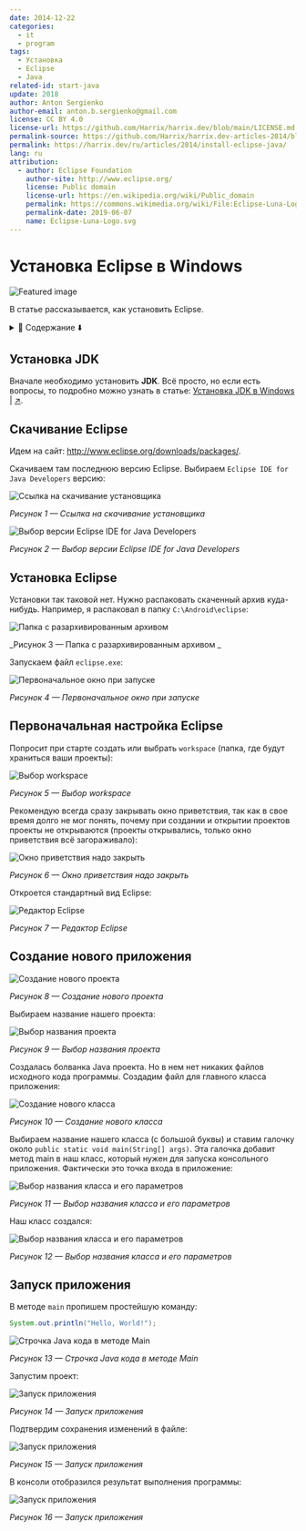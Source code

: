 ```yaml
---
date: 2014-12-22
categories:
  - it
  - program
tags:
  - Установка
  - Eclipse
  - Java
related-id: start-java
update: 2018
author: Anton Sergienko
author-email: anton.b.sergienko@gmail.com
license: CC BY 4.0
license-url: https://github.com/Harrix/harrix.dev/blob/main/LICENSE.md
permalink-source: https://github.com/Harrix/harrix.dev-articles-2014/blob/main/install-eclipse-java/install-eclipse-java.md
permalink: https://harrix.dev/ru/articles/2014/install-eclipse-java/
lang: ru
attribution:
  - author: Eclipse Foundation
    author-site: http://www.eclipse.org/
    license: Public domain
    license-url: https://en.wikipedia.org/wiki/Public_domain
    permalink: https://commons.wikimedia.org/wiki/File:Eclipse-Luna-Logo.svg
    permalink-date: 2019-06-07
    name: Eclipse-Luna-Logo.svg
---
```


# Установка Eclipse в Windows

![Featured image](featured-image.svg)

В статье рассказывается, как установить Eclipse.

<details>
<summary>📖 Содержание ⬇️</summary>

## Содержание

- [Установка JDK](#установка-jdk)
- [Скачивание Eclipse](#скачивание-eclipse)
- [Установка Eclipse](#установка-eclipse)
- [Первоначальная настройка Eclipse](#первоначальная-настройка-eclipse)
- [Создание нового приложения](#создание-нового-приложения)
- [Запуск приложения](#запуск-приложения)

</details>

## Установка JDK

Вначале необходимо установить **JDK**. Всё просто, но если есть вопросы, то подробно можно узнать в статье: [Установка JDK в Windows](https://github.com/Harrix/harrix.dev-articles-2019/blob/main/install-jdk-on-windows/install-jdk-on-windows.md) | [↗️](https://harrix.dev/ru/articles/2019/install-jdk-on-windows/).

## Скачивание Eclipse

Идем на сайт: <http://www.eclipse.org/downloads/packages/>.

Скачиваем там последнюю версию Eclipse. Выбираем `Eclipse IDE for Java Developers` версию:

![Ссылка на скачивание установщика](img/download_01.png)

_Рисунок 1 — Ссылка на скачивание установщика_

![Выбор версии Eclipse IDE for Java Developers](img/download_02.png)

_Рисунок 2 — Выбор версии Eclipse IDE for Java Developers_

## Установка Eclipse

Установки так таковой нет. Нужно распаковать скаченный архив куда-нибудь. Например, я распаковал в папку `C:\Android\eclipse`:

![Папка с разархивированным архивом ](img/install.png)

_Рисунок 3 — Папка с разархивированным архивом _

Запускаем файл `eclipse.exe`:

![Первоначальное окно при запуске](img/start-program.png)

_Рисунок 4 — Первоначальное окно при запуске_

## Первоначальная настройка Eclipse

Попросит при старте создать или выбрать `workspace` (папка, где будут храниться ваши проекты):

![Выбор workspace](img/config_01.png)

_Рисунок 5 — Выбор workspace_

Рекомендую всегда сразу закрывать окно приветствия, так как в свое время долго не мог понять, почему при создании и открытии проектов проекты не открываются (проекты открывались, только окно приветствия всё загораживало):

![Окно приветствия надо закрыть](img/config_02.png)

_Рисунок 6 — Окно приветствия надо закрыть_

Откроется стандартный вид Eclipse:

![Редактор Eclipse](img/eclipse.png)

_Рисунок 7 — Редактор Eclipse_

## Создание нового приложения

![Создание нового проекта](img/new-project_01.png)

_Рисунок 8 — Создание нового проекта_

Выбираем название нашего проекта:

![Выбор названия проекта](img/new-project_02.png)

_Рисунок 9 — Выбор названия проекта_

Создалась болванка Java проекта. Но в нем нет никаких файлов исходного кода программы. Создадим файл для главного класса приложения:

![Создание нового класса](img/new-project_03.png)

_Рисунок 10 — Создание нового класса_

Выбираем название нашего класса (с большой буквы) и ставим галочку около `public static void main(String[] args)`. Эта галочка добавит метод main в наш класс, который нужен для запуска консольного приложения. Фактически это точка входа в приложение:

![Выбор названия класса и его параметров](img/new-project_04.png)

_Рисунок 11 — Выбор названия класса и его параметров_

Наш класс создался:

![Выбор названия класса и его параметров](img/new-project_05.png)

_Рисунок 12 — Выбор названия класса и его параметров_

## Запуск приложения

В методе `main` пропишем простейшую команду:

```java
System.out.println("Hello, World!");
```

![Строчка Java кода в методе Main](img/java.png)

_Рисунок 13 — Строчка Java кода в методе Main_

Запустим проект:

![Запуск приложения](img/run_01.png)

_Рисунок 14 — Запуск приложения_

Подтвердим сохранения изменений в файле:

![Запуск приложения](img/run_02.png)

_Рисунок 15 — Запуск приложения_

В консоли отобразился результат выполнения программы:

![Запуск приложения](img/run_03.png)

_Рисунок 16 — Запуск приложения_
